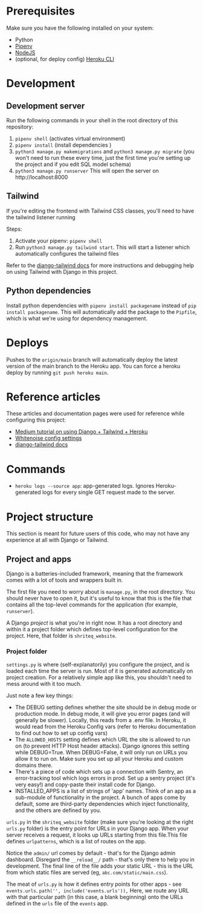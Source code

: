 # Prerequisites
Make sure you have the following installed on your system:
* Python
* [Pipenv](https://pypi.org/project/pipenv/)
* [NodeJS](https://github.com/nvm-sh/nvm)
* (optional, for deploy config) [Heroku CLI](https://devcenter.heroku.com/articles/heroku-cli)

# Development
## Development server
Run the following commands in your shell in the root directory of this repository:
1. `pipenv shell` (activates virtual environment)
2. `pipenv install` (install dependencies )
3. `python3 manage.py makemigrations` and `python3 manage.py migrate` (you won't need to run these every time, just the first time you're setting up the project and if you edit SQL model schema)
5. `python3 manage.py runserver`
This will open the server on http://localhost:8000

## Tailwind
If you're editing the frontend with Tailwind CSS classes, you'll need to have the tailwind listener running

Steps:
1. Activate your pipenv: `pipenv shell`
2. Run `python3 manage.py tailwind start`. This will start a listener which automatically configures the tailwind files

Refer to the [django-tailwind docs](https://django-tailwind.readthedocs.io/en/latest/installation.html) for more instructions and debugging help on using Tailwind with Django in this project.

## Python dependencies
Install python dependencies with `pipenv install packagename` instead of `pip install packagename`. This will automatically add the package to the `Pipfile`, which is what we're using for dependency management.

# Deploys
Pushes to the `origin/main` branch will automatically deploy the latest version of the main branch to the Heroku app. You can force a heroku deploy by running `git push heroku main`. 

# Reference articles
These articles and documentation pages were used for reference while configuring this project:
* [Medium tutorial on using Django + Tailwind + Heroku](https://medium.com/@phuitsing/heroku-buildpack-for-django-tailwind-de96be543f9)
* [Whitenoise config settings](http://whitenoise.evans.io/en/stable/django.html)
* [django-tailwind docs](https://django-tailwind.readthedocs.io/en/latest/installation.html)

# Commands
* `heroku logs --source app`: app-generated logs. Ignores Heroku-generated logs for every single GET request made to the server.

# Project structure
This section is meant for future users of this code, who may not have any experience at all with Django or Tailwind.

## Project and apps
Django is a batteries-included framework, meaning that the framework comes with a lot of tools and wrappers built in.

The first file you need to worry about is `manage.py`, in the root directory. You should never have to open it, but it's useful to know that this is the file that contains all the top-level commands for the application (for example, `runserver`).

A Django _project_ is what you're in right now. It has a root directory and within it a project folder which defines top-level configuration for the project. Here, that folder is `shriteq_website`. 
### Project folder
`settings.py` is where (self-explanatorily) you configure the project, and is loaded each time the server is run. Most of it is generated automatically on project creation. For a relatively simple app like this, you shouldn't need to mess around with it too much. 

Just note a few key things:
* The DEBUG setting defines whether the site should be in debug mode or production mode. In debug mode, it will give you error pages (and will generally be slower). Locally, this reads from a .env file. In Heroku, it would read from the Heroku Config vars (refer to Heroku documentation to find out how to set up config vars)
* The `ALLOWED_HOSTS` setting defines which URL the site is allowed to run on (to prevent HTTP Host header attacks). Django ignores this setting while DEBUG=True. When DEBUG=False, it will only run on URLs you allow it to run on. Make sure you set up all your Heroku and custom domains there.
* There's a piece of code which sets up a connection with Sentry, an error-tracking tool which logs errors in prod. Set up a sentry project (it's very easy!) and copy-paste their install code for Django.
* INSTALLED_APPS is a list of strings of 'app' names. Think of an app as a sub-module of functionality in the project. A bunch of apps come by default, some are third-party dependencies which inject functionality, and the others are defined by you.

`urls.py` in the `shriteq_website` folder (make sure you're looking at the right `urls.py` folder) is the entry point for URLs in your Django app. When your server receives a request, it looks up URLs starting from this file.This file defines `urlpatterns`, which is a list of routes on the app. 

Notice the `admin/` url comes by default - that's for the Django admin dashboard. Disregard the `__reload__/` path - that's only there to help you in development. The final line of the file adds your static URL - this is the URL from which static files are served (eg, `abc.com/static/main.css`).

The meat of `urls.py` is how it defines entry points for other apps - see `events.urls`. 
```path('', include('events.urls')),```
Here, we route any URL with that particular path (in this case, a blank beginning) onto the URLs defined in the `urls` file of the `events` app.
